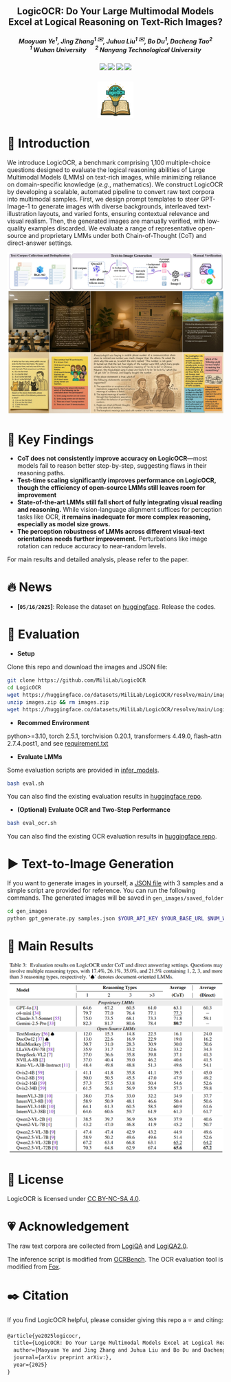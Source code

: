
<p align="center">

  <h2 align="center"><strong>LogicOCR: Do Your Large Multimodal Models Excel at Logical Reasoning on Text-Rich Images?</strong></h2>

<div align="center">
<h5>
<em>Maoyuan Ye<sup>1</sup>, Jing Zhang<sup>1 ✉️</sup>, Juhua Liu<sup>1 ✉️</sup>, Bo Du<sup>1</sup>, Dacheng Tao<sup>2</sup> </em>
<br><sup>1</sup> Wuhan University   &emsp; <sup>2</sup> Nanyang Technological University</br>
</h5>
</div>

<h5 align="center">
<a href="https://arxiv.org/abs/2504.02404"> <img src="https://img.shields.io/badge/Arxiv-2504.02404-b31b1b.svg?logo=arXiv"></a> <a href="https://ymy-k.github.io/LogicOCR.github.io/"> <img src="https://img.shields.io/badge/Project-LogicOCR-4183C4.svg?logo=Github"></a> <a href="https://huggingface.co/datasets/MiliLab/LogicOCR"><img src="https://img.shields.io/badge/%20HuggingFace-LogicOCR-FFD43B.svg?logo=huggingface"></a> <a><img src="https://visitor-badge.laobi.icu/badge?page_id=MiliLab.LogicOCR"></a>
</h5>

<figure>
<div align="center">
<img src=assets/LogicOCR_logo.png width="20%">
</div>
</figure>

# 👋 Introduction

We introduce LogicOCR, a benchmark comprising 1,100 multiple-choice questions designed to evaluate the logical reasoning abilities of Large Multimodal Models (LMMs) on text-rich images, while minimizing reliance on domain-specific knowledge (*e.g*., mathematics). We construct LogicOCR by developing a scalable, automated pipeline to convert raw text corpora into multimodal samples. First, we design prompt templates to steer GPT-Image-1 to generate images with diverse backgrounds, interleaved text-illustration layouts, and varied fonts, ensuring contextual relevance and visual realism. Then, the generated images are manually verified, with low-quality examples discarded. We evaluate a range of representative open-source and proprietary LMMs under both Chain-of-Thought (CoT) and direct-answer settings. 

![LogicOCR](assets/LogicOCR.jpg)

# 📌 Key Findings

- **CoT does not consistently improve accuracy on LogicOCR**—most models fail to reason better step-by-step, suggesting flaws in their reasoning paths.
- **Test-time scaling significantly improves performance on LogicOCR, though the efficiency of open-source LMMs still leaves room for improvement**
- **State-of-the-art LMMs still fall short of fully integrating visual reading and reasoning.** While vision-language alignment suffices for perception tasks like OCR, **it remains inadequate for more complex reasoning, especially as model size grows.**
- **The perception robustness of LMMs across different visual-text orientations needs further improvement.** Perturbations like image rotation can reduce accuracy to near-random levels.

For main results and detailed analysis, please refer to the paper.


# 🔥 News

- **[`05/16/2025`]**: Release the dataset on [huggingface](https://huggingface.co/datasets/MiliLab/LogicOCR). Release the codes.


# 🔨 Evaluation

- **Setup**

Clone this repo and download the images and JSON file:

```bash
git clone https://github.com/MiliLab/LogicOCR
cd LogicOCR
wget https://huggingface.co/datasets/MiliLab/LogicOCR/resolve/main/images.zip
unzip images.zip && rm images.zip
wget https://huggingface.co/datasets/MiliLab/LogicOCR/resolve/main/LogicOCR.json
```

- **Recommed Environment**

python>=3.10, torch 2.5.1, torchvision 0.20.1, transformers 4.49.0, flash-attn 2.7.4.post1, and see [requirement.txt](requirements.txt)

- **Evaluate LMMs**

Some evaluation scripts are provided in [infer_models](infer_models).

```bash
bash eval.sh
```
You can also find the existing evaluation results in [huggingface repo](https://huggingface.co/datasets/MiliLab/LogicOCR/tree/main/main_results).

- **(Optional) Evaluate OCR and Two-Step Performance**

```bash
bash eval_ocr.sh
```
You can also find the existing OCR evaluation results in [huggingface repo](https://huggingface.co/datasets/MiliLab/LogicOCR/tree/main/ocr_then_answer_results).


# ▶️ Text-to-Image Generation

If you want to generate images in yourself, a [JSON file](gen_images/samples.json) with 3 samples and a simple script are provided for reference. You can run the following commands. The generated images will be saved in `gen_images/saved_folder`
```bash
cd gen_images
python gpt_generate.py samples.json $YOUR_API_KEY $YOUR_BASE_URL $NUM_WORKERS
```

# 📖 Main Results
![main_results](assets/main_results.jpg)

# 📜 License
LogicOCR is licensed under [CC BY-NC-SA 4.0](https://creativecommons.org/licenses/by-nc-sa/4.0/).

# 💗 Acknowledgement
The raw text corpora are collected from [LogiQA](https://github.com/lgw863/LogiQA-dataset) and [LogiQA2.0](https://github.com/csitfun/LogiQA2.0).

The inference script is modified from [OCRBench](https://github.com/Yuliang-Liu/MultimodalOCR). The OCR evaluation tool is modified from [Fox](https://github.com/ucaslcl/Fox).

# :black_nib: Citation

If you find LogicOCR helpful, please consider giving this repo a :star: and citing:

```latex
@article{ye2025logicocr,
  title={LogicOCR: Do Your Large Multimodal Models Excel at Logical Reasoning on Text-Rich Images?},
  author={Maoyuan Ye and Jing Zhang and Juhua Liu and Bo Du and Dacheng Tao},
  journal={arXiv preprint arXiv:},
  year={2025}
}
```